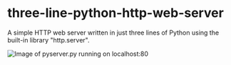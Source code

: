 # three-line-python-http-web-server
 A simple HTTP web server written in just three lines of Python using the built-in library "http.server".
 
![Image of pyserver.py running on localhost:80](https://github.com/cjamesni/three-line-python-http-web-server/blob/866fc412519c5ff999d27462d80ef5fc9e6ae1ab/pyserver-at-localhost.png)
